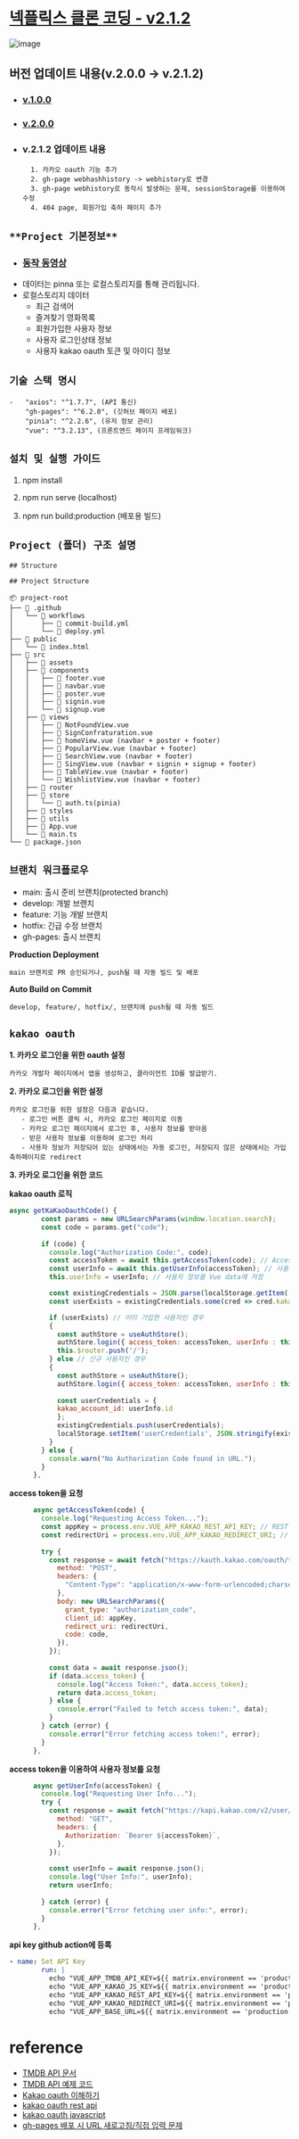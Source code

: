 # [넥플릭스 클론 코딩 - v2.1.2](https://yoo-sh.github.io/netflix_clone/)
![image](https://github.com/user-attachments/assets/00895e63-1861-4523-8b0b-84ee8a922a8a)

## 버전 업데이트 내용(v.2.0.0 -> v.2.1.2)
- ### **[v.1.0.0](https://github.com/Yoo-SH/netflix_clone/blob/develop/docs/1.0.0.README.md)**

- ### **[v.2.0.0](https://github.com/Yoo-SH/netflix_clone/blob/develop/docs/2.0.0.README.md)**

- ### **v.2.1.2 업데이트 내용**

        1. 카카오 oauth 기능 추가
        2. gh-page webhashhistory -> webhistory로 변경
        3. gh-page webhistory로 동작시 발생하는 문제, sessionStorage를 이용하여 수정
        4. 404 page, 회원가입 축하 페이지 추가


## `**Project 기본정보**`
* ### **[동작 동영상](https://www.youtube.com/watch?v=z5HD7PneSzI)**
- 데이터는 pinna 또는 로컬스토리지를 통해 관리됩니다.
- 로컬스토리지 데이터
    - 최근 검색어 
    - 즐겨찾기 영화목록
    - 회원가입한 사용자 정보
    - 사용자 로그인상태 정보
    - 사용자 kakao oauth 토큰 및 아이디 정보

## `기술 스택 명시`
    -   "axios": "^1.7.7", (API 통신)
        "gh-pages": "^6.2.0", (깃허브 페이지 배포)
        "pinia": "^2.2.6", (유저 정보 관리)
        "vue": "^3.2.13", (프론트엔드 페이지 프레임워크)

## `설치 및 실행 가이드`

1. npm install

2. npm run serve (localhost)

3. npm run build:production (배포용 빌드)

## `Project (폴더) 구조 설명`
```
## Structure

## Project Structure

📦 project-root
├── 📂 .github
│   └── 📂 workflows
│       ├── 📄 commit-build.yml
│       └── 📄 deploy.yml
├── 📂 public
│   └── 📄 index.html
├── 📂 src
│   ├── 📂 assets
│   ├── 📂 components
│   │   ├── 📄 footer.vue
│   │   ├── 📄 navbar.vue
│   │   ├── 📄 poster.vue
│   │   ├── 📄 signin.vue
│   │   └── 📄 signup.vue
│   ├── 📂 views
│   │   ├── 📄 NotFoundView.vue
│   │   ├── 📄 SignConfraturation.vue
│   │   ├── 📄 homeView.vue (navbar + poster + footer)
│   │   ├── 📄 PopularView.vue (navbar + footer)
│   │   ├── 📄 SearchView.vue (navbar + footer)
│   │   ├── 📄 SingView.vue (navbar + signin + signup + footer)
│   │   ├── 📄 TableView.vue (navbar + footer)
│   │   └── 📄 WishlistView.vue (navbar + footer)
│   ├── 📂 router
│   ├── 📂 store
│   │   └── 📄 auth.ts(pinia)
│   ├── 📂 styles
│   ├── 📂 utils
│   ├── 📄 App.vue
│   └── 📄 main.ts
└── 📄 package.json

```

## `브랜치 워크플로우`
* main: 출시 준비 브랜치(protected branch)
* develop: 개발 브랜치
* feature: 기능 개발 브랜치
* hotfix: 긴급 수정 브랜치
* gh-pages: 출시 브랜치

**Production Deployment**
```
main 브랜치로 PR 승인되거나, push될 때 자동 빌드 및 배포
```
**Auto Build on Commit**
```
develop, feature/, hotfix/, 브랜치에 push될 때 자동 빌드
```

## `kakao oauth`
**1. 카카오 로그인을 위한 oauth 설정**

    카카오 개발자 페이지에서 앱을 생성하고, 클라이언트 ID를 발급받기.
**2. 카카오 로그인을 위한 설정**

    카카오 로그인을 위한 설정은 다음과 같습니다.
       - 로그인 버튼 클릭 시, 카카오 로그인 페이지로 이동
       - 카카오 로그인 페이지에서 로그인 후, 사용자 정보를 받아옴
       - 받은 사용자 정보를 이용하여 로그인 처리
       - 사용자 정보가 저장되어 있는 상태에서는 자동 로그인, 저장되지 않은 상태에서는 가입 축하페이지로 redirect

**3. 카카오 로그인을 위한 코드**        

**kakao oauth 로직**
```javascript
async getKaKaoOauthCode() {
        const params = new URLSearchParams(window.location.search);
        const code = params.get("code");
  
        if (code) {
          console.log("Authorization Code:", code);
          const accessToken = await this.getAccessToken(code); // Access Token 요청
          const userInfo = await this.getUserInfo(accessToken); // 사용자 정보 요청
          this.userInfo = userInfo; // 사용자 정보를 Vue data에 저장

          const existingCredentials = JSON.parse(localStorage.getItem('userCredentials')) || [];
          const userExists = existingCredentials.some(cred => cred.kakao_account_id === userInfo.id);

          if (userExists) // 이미 가입한 사용자인 경우
          {
            const authStore = useAuthStore(); 
            authStore.login({ access_token: accessToken, userInfo : this.userInfo }); // access token과 사용자 정보를 저장
            this.$router.push('/');
          } else // 신규 사용자인 경우
          {
            const authStore = useAuthStore(); 
            authStore.login({ access_token: accessToken, userInfo : this.userInfo }); // access token과 사용자 정보를 저장
            
            const userCredentials = {
            kakao_account_id: userInfo.id
            };
            existingCredentials.push(userCredentials);
            localStorage.setItem('userCredentials', JSON.stringify(existingCredentials));
          }
        } else {
          console.warn("No Authorization Code found in URL.");
        }
      },
```
**access token을 요청**
```javascript
      async getAccessToken(code) {
        console.log("Requesting Access Token...");
        const appKey = process.env.VUE_APP_KAKAO_REST_API_KEY; // REST API 키
        const redirectUri = process.env.VUE_APP_KAKAO_REDIRECT_URI; // 리다이렉트 URI
  
        try {
          const response = await fetch("https://kauth.kakao.com/oauth/token", {
            method: "POST",
            headers: {
              "Content-Type": "application/x-www-form-urlencoded;charset=utf-8",
            },
            body: new URLSearchParams({
              grant_type: "authorization_code",
              client_id: appKey,
              redirect_uri: redirectUri,
              code: code,
            }),
          });
  
          const data = await response.json();
          if (data.access_token) {
            console.log("Access Token:", data.access_token);
            return data.access_token;            
          } else {
            console.error("Failed to fetch access token:", data);
          }
        } catch (error) {
          console.error("Error fetching access token:", error);
        }
      },
```
**access token을 이용하여 사용자 정보를 요청**
```javascript
      async getUserInfo(accessToken) {
        console.log("Requesting User Info...");
        try {
          const response = await fetch("https://kapi.kakao.com/v2/user/me", {
            method: "GET",
            headers: {
              Authorization: `Bearer ${accessToken}`,
            },
          });
  
          const userInfo = await response.json();
          console.log("User Info:", userInfo);
          return userInfo;
          
        } catch (error) {
          console.error("Error fetching user info:", error);
        }
      },

```

**api key github action에 등록**
```yaml
- name: Set API Key
        run: |
          echo "VUE_APP_TMDB_API_KEY=${{ matrix.environment == 'production' && secrets.PRODUCTION_TMDB_API_KEY || secrets.DEVELOPMENT_TMDB_API_KEY }}" >> $GITHUB_ENV
          echo "VUE_APP_KAKAO_JS_KEY=${{ matrix.environment == 'production' && secrets.PRODUCTION_KAKAO_JS_KEY || secrets.DEVELOPMENT_KAKAO_JS_KEY }}" >> $GITHUB_ENV
          echo "VUE_APP_KAKAO_REST_API_KEY=${{ matrix.environment == 'production' && secrets.PRODUCTION_KAKAO_REST_API_KEY || secrets.DEVELOPMENT_KAKAO_REST_API_KEY }}" >> $GITHUB_ENV
          echo "VUE_APP_KAKAO_REDIRECT_URI=${{ matrix.environment == 'production' && secrets.PRODUCTION_KAKAO_REDIRECT_URI || secrets.DEVELOPMENT_KAKAO_REDIRECT_URI }}" >> $GITHUB_ENV
          echo "VUE_APP_BASE_URL=${{ matrix.environment == 'production' && secrets.PRODUCTION_BASE_URL || secrets.DEVELOPMENT_BASE_URL }}" >> $GITHUB_ENV

```


# reference
- [TMDB API 문서](https://www.themoviedb.org/documentation/api)
- [TMDB API 예제 코드](https://developer.themoviedb.org/reference/intro/getting-started)
- [Kakao oauth 이해하기](https://developers.kakao.com/docs/latest/ko/kakaologin/common)
- [kakao oauth rest api](https://developers.kakao.com/docs/latest/ko/kakaologin/rest-api)
- [kakao oauth javascript](https://developers.kakao.com/docs/latest/ko/kakaologin/js)
- [gh-pages 배포 시 URL 새로고침/직접 입력 문제](https://velog.io/@eunji9128/gh-pages-%EB%B0%B0%ED%8F%AC-%EC%8B%9C-URL-%EC%83%88%EB%A1%9C%EA%B3%A0%EC%B9%A8%EC%A7%81%EC%A0%91-%EC%9E%85%EB%A0%A5-%EB%AC%B8%EC%A0%9C )